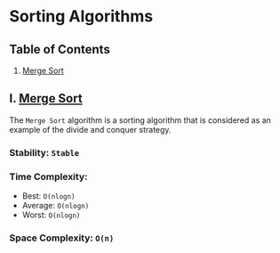# Sorting Algorithms

## Table of Contents

1. [Merge Sort](#merge-sort)

## I. [Merge Sort](MergeSort.ts)

The `Merge Sort` algorithm is a sorting algorithm that is considered as an example of the divide and conquer strategy.

### Stability: `Stable`

### Time Complexity:

- Best: `O(nlogn)`
- Average: `O(nlogn)`
- Worst: `O(nlogn)`

### Space Complexity: `O(n)`

